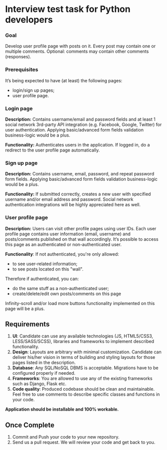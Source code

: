 # Interview test task for Python developers

### Goal
Develop user profile page with posts on it. Every post may contain one or multiple comments.
Optional: comments may contain other comments (responses).

### Prerequisites
It’s being expected to have (at least) the following pages:
- login/sign up pages;
- user profile page.

### Login page
**Description:** Contains username/email and password fields and at least 1 social network 3rd-party API integration (e.g. Facebook, Google, Twitter) for user authentication. Applying basic/advanced form fields validation business-logic would be a plus.

**Functionality:** Authenticates users in the application. If logged in, do a redirect to the user profile page automatically.

### Sign up page
**Description:** Contains username, email, password, and repeat password form fields. Applying basic/advanced form fields validation business-logic would be a plus.

**Functionality:** If submitted correctly, creates a new user with specified username and/or email address and password. Social network authentication integrations will be highly appreciated here as well.

### User profile page
**Description:** Users can visit other profile pages using user IDs. Each user profile page contains user information (email, username) and posts/comments published on that wall accordingly. It’s possible to access this page as an authenticated or non-authenticated user.

**Functionality**: If not authenticated, you're only allowed:
- to see user-related information;
- to see posts located on this "wall".

Therefore if authenticated, you can:
- do the same stuff as a non-authenticated user;
- create/delete/edit own posts/comments on this page

Infinity-scroll and/or load more buttons functionality implemented on this page will be a plus.

## Requirements
1. **UI**:
    Candidate can use any available technologies (JS, HTML5/CSS3, LESS/SASS/SCSS), libraries and frameworks to implement described functionality.
2. **Design**:
    Layouts are arbitrary with minimal customization. Candidate can deliver his/her vision in terms of building and styling layouts for those pages listed in the description.
3. **Database**:
    Any SQL/NoSQL DBMS is acceptable. Migrations have to be configured properly if needed.
4. **Frameworks**:
    You are allowed to use any of the existing frameworks such as Django, Flask etc.
5. **Code quality**:
    Produced codebase should be clean and maintainable. Feel free to use comments to describe specific classes and functions in your code.

**Application should be installable and 100% workable.**

## Once Complete
1. Commit and Push your code to your new repository.
2. Send us a pull request. We will review your code and get back to you.
